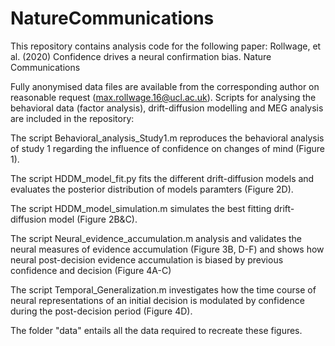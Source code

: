 # NatureCommunications
This repository contains analysis code for the following paper:  Rollwage, et al. (2020) Confidence drives a neural confirmation bias. Nature Communications

Fully anonymised data files are available from the corresponding author on reasonable request (max.rollwage.16@ucl.ac.uk). Scripts for analysing the behavioral data (factor analysis), drift-diffusion modelling and MEG analysis are included in the repository:

The script Behavioral_analysis_Study1.m reproduces the behavioral analysis of study 1 regarding the influence of confidence on changes of mind (Figure 1).

The script HDDM_model_fit.py fits the different drift-diffusion models and evaluates the posterior distribution of models paramters (Figure 2D).

The script HDDM_model_simulation.m simulates the best fitting drift-diffusion model (Figure 2B&C).

The script Neural_evidence_accumulation.m analysis and validates the neural measures of evidence accumulation (Figure 3B, D-F)
and shows how neural post-decision evidence accumulation is biased by previous confidence and decision (Figure 4A-C)

The script Temporal_Generalization.m investigates how the time course of neural representations of an initial decision is modulated by confidence during the post-decision period (Figure 4D). 

The folder "data" entails all the data required to recreate these figures. 
